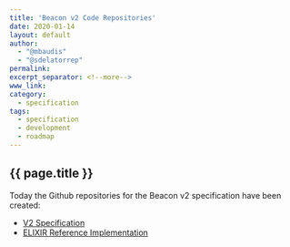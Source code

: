```yaml
---
title: 'Beacon v2 Code Repositories'
date: 2020-01-14
layout: default
author:
  - "@mbaudis"
  - "@sdelatorrep"
permalink: 
excerpt_separator: <!--more-->
www_link:
category:
  - specification
tags:
  - specification
  - development
  - roadmap
---
```


## {{ page.title }}

Today the Github repositories for the Beacon v2 specification have been created:

* [V2 Specification](https://github.com/ga4gh-beacon/specification-v2)
* [ELIXIR Reference Implementation](https://github.com/EGA-archive/beacon-2.x)

<!--more-->

